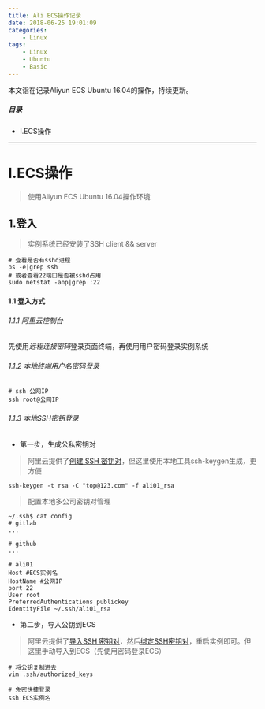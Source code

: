 ```yaml
---
title: Ali ECS操作记录
date: 2018-06-25 19:01:09
categories:
    - Linux
tags:
    - Linux
    - Ubuntu
    - Basic
---
```


本文诣在记录Aliyun ECS Ubuntu 16.04的操作，持续更新。

<!-- more -->

##### 目录
+ I.ECS操作


---

# I.ECS操作

> 使用Aliyun ECS Ubuntu 16.04操作环境

## 1.登入

> 实例系统已经安装了SSH client && server

```
# 查看是否有sshd进程
ps -e|grep ssh
# 或者查看22端口是否被sshd占用
sudo netstat -anp|grep :22
```

#### 1.1 登入方式

###### 1.1.1 阿里云控制台

先使用*远程连接密码*登录页面终端，再使用用户密码登录实例系统

###### 1.1.2 本地终端用户名密码登录

```shell
# ssh 公网IP
ssh root@公网IP
```

###### 1.1.3 本地SSH密钥登录

- 第一步，生成公私密钥对

> 阿里云提供了[创建 SSH 密钥对](https://help.aliyun.com/document_detail/51793.html?spm=a2c4g.11186623.4.1.1c27bf87Sh7S5L)，但这里使用本地工具ssh-keygen生成，更方便

```shell
ssh-keygen -t rsa -C "top@123.com" -f ali01_rsa
```

> 配置本地多公司密钥对管理

```
~/.ssh$ cat config 
# gitlab
...

# github
...

# ali01
Host #ECS实例名
HostName #公网IP
port 22
User root
PreferredAuthentications publickey
IdentityFile ~/.ssh/ali01_rsa
```

- 第二步，导入公钥到ECS

> 阿里云提供了[导入SSH 密钥对](https://help.aliyun.com/document_detail/51794.html?spm=a2c4g.11186623.2.16.70e6cc5a1Ni3Ya#concept_hvw_wj1_ydb)，然后[绑定SSH密钥对](https://help.aliyun.com/document_detail/51796.html?spm=a2c4g.11186623.4.2.1c27bf87Sh7S5L)，重启实例即可。但这里手动导入到ECS（先使用密码登录ECS）

```shell
# 将公钥复制进去
vim .ssh/authorized_keys
```

```shell
# 免密快捷登录
ssh ECS实例名
```
